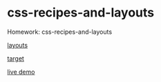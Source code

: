 # css-recipes-and-layouts
Homework: css-recipes-and-layouts

<a href="https://github.com/ragexe/css-recipes-and-layouts/blob/master/lookshop%20layout/homepage_desktop.jpg">layouts</a>

<a href="https://github.com/rolling-scopes-school/tasks/blob/2017-Q3/tasks/css-recipes-and-layouts.md">target</a>

<a href="https://ragexe.github.io/css-recipes-and-layouts/.">live demo</a>

